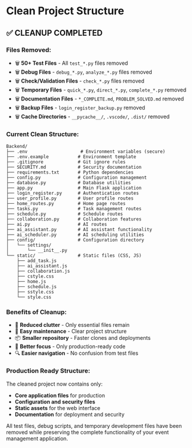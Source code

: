 # Clean Project Structure

## ✅ CLEANUP COMPLETED

### Files Removed:
- 🗑️ **50+ Test Files** - All `test_*.py` files removed
- 🗑️ **Debug Files** - `debug_*.py`, `analyze_*.py` files removed  
- 🗑️ **Check/Validation Files** - `check_*.py` files removed
- 🗑️ **Temporary Files** - `quick_*.py`, `direct_*.py`, `complete_*.py` removed
- 🗑️ **Documentation Files** - `*_COMPLETE.md`, `PROBLEM_SOLVED.md` removed
- 🗑️ **Backup Files** - `login_register_backup.py` removed
- 🗑️ **Cache Directories** - `__pycache__/`, `.vscode/`, `.dist/` removed

### Current Clean Structure:

```
Backend/
├── .env                    # Environment variables (secure)
├── .env.example           # Environment template
├── .gitignore             # Git ignore rules
├── SECURITY.md            # Security documentation
├── requirements.txt       # Python dependencies
├── config.py              # Configuration management
├── database.py            # Database utilities
├── app.py                 # Main Flask application
├── login_register.py      # Authentication routes
├── user_profile.py        # User profile routes
├── home_routes.py         # Home page routes
├── tasks.py               # Task management routes
├── schedule.py            # Schedule routes
├── collaboration.py       # Collaboration features
├── ai.py                  # AI routes
├── ai_assistant.py        # AI assistant functionality
├── ai_scheduler.py        # AI scheduling utilities
├── config/                # Configuration directory
│   └── settings/
│       └── __init__.py
└── static/                # Static files (CSS, JS)
    ├── add_task.js
    ├── ai_assistant.js
    ├── collaboration.js
    ├── cstyle.css
    ├── home.js
    ├── schedule.js
    ├── sstyle.css
    └── style.css
```

### Benefits of Cleanup:
- 🚀 **Reduced clutter** - Only essential files remain
- 🔧 **Easy maintenance** - Clear project structure
- 📦 **Smaller repository** - Faster clones and deployments  
- 🎯 **Better focus** - Only production-ready code
- 🔍 **Easier navigation** - No confusion from test files

### Production Ready Structure:
The cleaned project now contains only:
- **Core application files** for production
- **Configuration and security files**
- **Static assets** for the web interface
- **Documentation** for deployment and security

All test files, debug scripts, and temporary development files have been removed while preserving the complete functionality of your event management application.